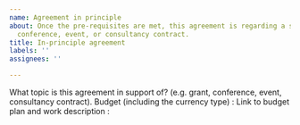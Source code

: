 ```yaml
---
name: Agreement in principle
about: Once the pre-requisites are met, this agreement is regarding a specific grant,
  conference, event, or consultancy contract.
title: In-principle agreement
labels: ''
assignees: ''

---
```


What topic is this agreement in support of? (e.g. grant, conference, event, consultancy contract). 
Budget (including the currency type) : 
Link to budget plan and work description :
